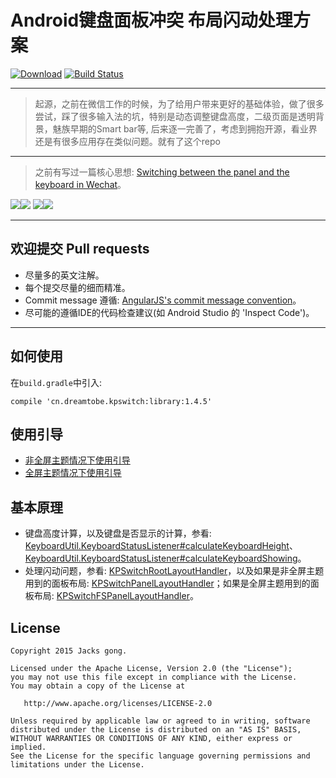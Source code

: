 # Android键盘面板冲突 布局闪动处理方案

[![Download][bintray_svg]][bintray_link]
[![Build Status][build_status_svg]][build_status_link]

---

> 起源，之前在微信工作的时候，为了给用户带来更好的基础体验，做了很多尝试，踩了很多输入法的坑，特别是动态调整键盘高度，二级页面是透明背景，魅族早期的Smart bar等, 后来逐一完善了，考虑到拥抱开源，看业界还是有很多应用存在类似问题。就有了这个repo

---

> 之前有写过一篇核心思想: [Switching between the panel and the keyboard in Wechat](http://blog.dreamtobe.cn/2015/02/07/Switching-between-the-panel-and-the-keyboard/)。

![][non-fullscreen_resolved_gif]![][fullscreen_resolved_gif]
![][adjust_resolved_gif]![][adjust_unresolved_gif]


---

## 欢迎提交 Pull requests

- 尽量多的英文注解。
- 每个提交尽量的细而精准。
- Commit message 遵循: [AngularJS's commit message convention](https://github.com/angular/angular.js/blob/master/CONTRIBUTING.md#-git-commit-guidelines)。
- 尽可能的遵循IDE的代码检查建议(如 Android Studio 的 'Inspect Code')。

---

## 如何使用

在`build.gradle`中引入:

```
compile 'cn.dreamtobe.kpswitch:library:1.4.5'
```


## 使用引导

- [非全屏主题情况下使用引导](https://github.com/Jacksgong/JKeyboardPanelSwitch/blob/master/NON-FULLSCREEN_TUTORIAL.md)
- [全屏主题情况下使用引导](https://github.com/Jacksgong/JKeyboardPanelSwitch/blob/master/FULLSCREEN_TUTORIAL.md)

## 基本原理

- 键盘高度计算，以及键盘是否显示的计算，参看: [KeyboardUtil.KeyboardStatusListener#calculateKeyboardHeight][KeyboardUtil_calculateKeyboardHeight_link]、[KeyboardUtil.KeyboardStatusListener#calculateKeyboardShowing][KeyboardUtil_calculateKeyboardShowing_link]。
- 处理闪动问题，参看: [KPSwitchRootLayoutHandler][KPSwitchRootLayoutHandler_link]，以及如果是非全屏主题用到的面板布局: [KPSwitchPanelLayoutHandler][KPSwitchPanelLayoutHandler_link]；如果是全屏主题用到的面板布局: [KPSwitchFSPanelLayoutHandler][KPSwitchFSPanelLayoutHandler_link]。


## License

```
Copyright 2015 Jacks gong.

Licensed under the Apache License, Version 2.0 (the "License");
you may not use this file except in compliance with the License.
You may obtain a copy of the License at

   http://www.apache.org/licenses/LICENSE-2.0

Unless required by applicable law or agreed to in writing, software
distributed under the License is distributed on an "AS IS" BASIS,
WITHOUT WARRANTIES OR CONDITIONS OF ANY KIND, either express or implied.
See the License for the specific language governing permissions and
limitations under the License.
```
[bintray_link]: https://bintray.com/jacksgong/maven/JKeyboardPanelSwitch/_latestVersion
[bintray_svg]: https://api.bintray.com/packages/jacksgong/maven/JKeyboardPanelSwitch/images/download.svg
[fullscreen_resolved_gif]: https://raw.githubusercontent.com/Jacksgong/JKeybordPanelSwitch/master/art/fullscreen_resolved.gif
[non-fullscreen_resolved_gif]: https://raw.githubusercontent.com/Jacksgong/JKeybordPanelSwitch/master/art/non-fullscreen_resolved.gif
[adjust_resolved_gif]: https://raw.githubusercontent.com/Jacksgong/JKeybordPanelSwitch/master/art/adjust_resolved.gif
[adjust_unresolved_gif]: https://raw.githubusercontent.com/Jacksgong/JKeybordPanelSwitch/master/art/adjust_unresolved.gif
[build_status_svg]: https://travis-ci.org/Jacksgong/JKeyboardPanelSwitch.svg?branch=master
[build_status_link]: https://travis-ci.org/Jacksgong/JKeyboardPanelSwitch
[KeyboardUtil_calculateKeyboardHeight_link]: https://github.com/Jacksgong/JKeyboardPanelSwitch/blob/master/library/src/main/java/cn/dreamtobe/kpswitch/util/KeyboardUtil.java#L196
[KeyboardUtil_calculateKeyboardShowing_link]: https://github.com/Jacksgong/JKeyboardPanelSwitch/blob/master/library/src/main/java/cn/dreamtobe/kpswitch/util/KeyboardUtil.java#L247
[KPSwitchRootLayoutHandler_link]: https://github.com/Jacksgong/JKeyboardPanelSwitch/blob/master/library/src/main/java/cn/dreamtobe/kpswitch/handler/KPSwitchRootLayoutHandler.java
[KPSwitchPanelLayoutHandler_link]: https://github.com/Jacksgong/JKeyboardPanelSwitch/blob/master/library/src/main/java/cn/dreamtobe/kpswitch/handler/KPSwitchPanelLayoutHandler.java
[KPSwitchFSPanelLayoutHandler_link]: https://github.com/Jacksgong/JKeyboardPanelSwitch/blob/master/library/src/main/java/cn/dreamtobe/kpswitch/handler/KPSwitchFSPanelLayoutHandler.java

